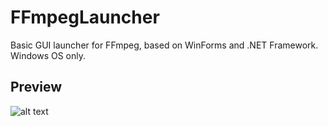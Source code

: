 # FFmpegLauncher
Basic GUI launcher for FFmpeg, based on WinForms and .NET Framework.
Windows OS only.

## Preview
![alt text](https://raw.githubusercontent.com/syrtsevser/FFmpegLauncher/main/media/screenshot_1.png)

